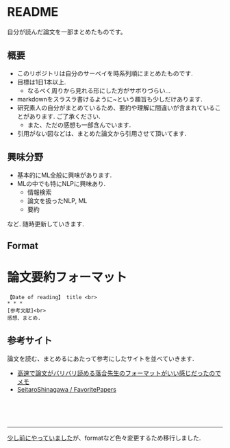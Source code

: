 # README

自分が読んだ論文を一部まとめたものです。<br>

## 概要
* このリポジトリは自分のサーベイを時系列順にまとめたものです.
* 目標は1日1本以上.
  * なるべく周りから見れる形にした方がサボりづらい...
* markdownをスラスラ書けるように~という趣旨も少しだけあります.
* 研究素人の自分がまとめているため、要約や理解に間違いが含まれていることがあります. ご了承ください.
  * また、ただの感想も一部含んでいます.
* 引用がない図などは、まとめた論文から引用させて頂いてます.


## 興味分野
* 基本的にML全般に興味があります.
* MLの中でも特にNLPに興味あり.
  * 情報検索
  * 論文を扱ったNLP, ML
  * 要約

など. 随時更新していきます.

## Format

# 論文要約フォーマット
```
【Date of reading】 title <br>
* * *
[参考文献]<br>
感想、まとめ.

```

## 参考サイト
論文を読む、まとめるにあたって参考にしたサイトを並べていきます.
* [高速で論文がバリバリ読める落合先生のフォーマットがいい感じだったのでメモ](https://lafrenze.hatenablog.com/entry/2015/08/04/120205)
* [SeitaroShinagawa / FavoritePapers](https://github.com/SeitaroShinagawa/FavoritePapers)


<br><br><br>
* * *


[少し前にやっていました](https://github.com/tsutsumi-ozro/My-Papers-Survey)が、formatなど色々変更するため移行しました.
